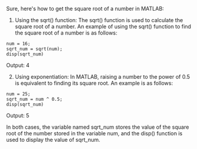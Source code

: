 Sure, here's how to get the square root of a number in MATLAB:

1. Using the sqrt() function:
The sqrt() function is used to calculate the square root of a number. An example of using the sqrt() function to find the square root of a number is as follows:

```
num = 16;
sqrt_num = sqrt(num);
disp(sqrt_num)
```
Output: 4

2. Using exponentiation:
In MATLAB, raising a number to the power of 0.5 is equivalent to finding its square root. An example is as follows:

```
num = 25;
sqrt_num = num ^ 0.5;
disp(sqrt_num)
```
Output: 5

In both cases, the variable named sqrt_num stores the value of the square root of the number stored in the variable num, and the disp() function is used to display the value of sqrt_num.